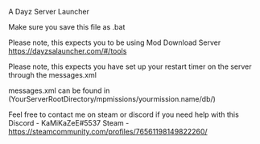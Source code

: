 A Dayz Server Launcher

Make sure you save this file as .bat

Please note, this expects you to be using Mod Download Server https://dayzsalauncher.com/#/tools

Please note, this expects you have set up your restart timer on the server through the messages.xml 

messages.xml can be found in (YourServerRootDirectory/mpmissions/yourmission.name/db/)

Feel free to contact me on steam or discord if you need help with this
Discord - KaMiKaZeE#5537
Steam - https://steamcommunity.com/profiles/76561198149822260/
